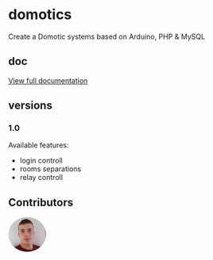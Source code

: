 <style>
img {
  border-radius: 50%;
  width: 15%;
  height: auto;
}
</style>

# domotics
Create a Domotic systems based on Arduino, PHP &amp; MySQL

## doc
[View full documentation](doc/doc.md)

## versions
### 1.0
Available features:
- login controll
- rooms separations
- relay controll

## Contributors

<a href="https://github.com/mattiaruberto"><img src="img/FotoRuberto.jpg"></a>
